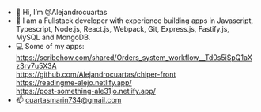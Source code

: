 - 👋 Hi, I’m @Alejandrocuartas
- 👀 I am a Fullstack developer with experience building apps in Javascript, Typescript, Node.js, React.js, Webpack, Git, Express.js, Fastify.js, MySQL and MongoDB.
- 💻 Some of my apps:  
      https://scribehow.com/shared/Orders_system_workflow__Td0s5iSpQ1aXz3rv7u5X3A  
      https://github.com/Alejandrocuartas/chiper-front  
      https://readingme-alejo.netlify.app/  
      https://post-something-ale31jo.netlify.app/  
- 📫 cuartasmarin734@gmail.com

<!---
Alejandrocuartas/Alejandrocuartas is a ✨ special ✨ repository because its `README.md` (this file) appears on your GitHub profile.
You can click the Preview link to take a look at your changes.
--->
